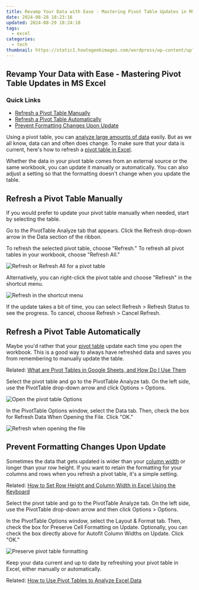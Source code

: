 ```yaml
---
title: Revamp Your Data with Ease - Mastering Pivot Table Updates in MS Excel
date: 2024-08-28 18:23:16
updated: 2024-08-29 10:24:10
tags:
  - excel
categories:
  - tech
thumbnail: https://static1.howtogeekimages.com/wordpress/wp-content/uploads/2021/09/microsoft_excel_hero_1200x675.jpg
---
```


## Revamp Your Data with Ease - Mastering Pivot Table Updates in MS Excel

### Quick Links

* [Refresh a Pivot Table Manually](https://screen-activity-recording.techidaily.com/updated-a-comprehensive-guide-to-ps3-gameplay-recording-for-2024/)
* [Refresh a Pivot Table Automatically](https://some-techniques.techidaily.com/in-2024-innovative-approaches-to-modify-user-numbers-in-tiktok/)
* [Prevent Formatting Changes Upon Update](https://screen-video-capture.techidaily.com/updated-2024-approved-rhythmreviewer-musical-and-conversational-analysis/)

 Using a pivot table, you can [analyze large amounts of data](https://fake-location.techidaily.com/spoofing-life360-how-to-do-it-on-honor-play-40c-drfone-by-drfone-virtual-android/) easily. But as we all know, data can and often does change. To make sure that your data is current, here's how to refresh a [pivot table in Excel](https://desktop-recording.techidaily.com/new-apex-10-royale-showdowns-for-2024/).

 Whether the data in your pivot table comes from an external source or the same workbook, you can update it manually or automatically. You can also adjust a setting so that the formatting doesn't change when you update the table.

##  Refresh a Pivot Table Manually

 If you would prefer to update your pivot table manually when needed, start by selecting the table.

 Go to the PivotTable Analyze tab that appears. Click the Refresh drop-down arrow in the Data section of the ribbon.

 To refresh the selected pivot table, choose "Refresh." To refresh all pivot tables in your workbook, choose "Refresh All."

![Refresh or Refresh All for a pivot table](https://static1.howtogeekimages.com/wordpress/wp-content/uploads/2022/03/RefreshOrAll-ExcelRefreshPivotTable-1.png) 

 Alternatively, you can right-click the pivot table and choose "Refresh" in the shortcut menu.

![Refresh in the shortcut menu](https://static1.howtogeekimages.com/wordpress/wp-content/uploads/2022/03/Refresh-ExcelRefreshPivotTable-1.png) 

 If the update takes a bit of time, you can select Refresh > Refresh Status to see the progress. To cancel, choose Refresh > Cancel Refresh.

##  Refresh a Pivot Table Automatically

 Maybe you'd rather that your [pivot table](https://tech-revival.techidaily.com/the-ultimate-list-5-amazing-open-source-ai-image-synthesis-programs/) update each time you open the workbook. This is a good way to always have refreshed data and saves you from remembering to manually update the table.

Related: [What are Pivot Tables in Google Sheets, and How Do I Use Them](https://tech-revival.techidaily.com/the-ultimate-list-5-amazing-open-source-ai-image-synthesis-programs/) 

 Select the pivot table and go to the PivotTable Analyze tab. On the left side, use the PivotTable drop-down arrow and click Options > Options.

![Open the pivot table Options](https://static1.howtogeekimages.com/wordpress/wp-content/uploads/2022/03/PivotTableOptions-ExcelRefreshPivotTable.png) 

 In the PivotTable Options window, select the Data tab. Then, check the box for Refresh Data When Opening the File. Click "OK."

![Refresh when opening the file](https://static1.howtogeekimages.com/wordpress/wp-content/uploads/2022/03/AutomaticUpdate-ExcelRefreshPivotTable.png) 

##  Prevent Formatting Changes Upon Update

 Sometimes the data that gets updated is wider than your [column width](https://howto.techidaily.com/fix-app-not-available-in-your-country-play-store-problem-on-samsung-galaxy-a15-4g-drfone-by-drfone-fix-android-problems-fix-android-problems/) or longer than your row height. If you want to retain the formatting for your columns and rows when you refresh a pivot table, it's a simple setting.

Related: [How to Set Row Height and Column Width in Excel Using the Keyboard](https://howto.techidaily.com/fix-app-not-available-in-your-country-play-store-problem-on-samsung-galaxy-a15-4g-drfone-by-drfone-fix-android-problems-fix-android-problems/) 

 Select the pivot table and go to the PivotTable Analyze tab. On the left side, use the PivotTable drop-down arrow and then click Options > Options.

 In the PivotTable Options window, select the Layout & Format tab. Then, check the box for Preserve Cell Formatting on Update. Optionally, you can check the box directly above for Autofit Column Widths on Update. Click "OK."

![Preserve pivot table formatting](https://static1.howtogeekimages.com/wordpress/wp-content/uploads/2022/03/PreserveFormatting-ExcelRefreshPivotTable.png) 

 Keep your data current and up to date by refreshing your pivot table in Excel, either manually or automatically.

Related: [How to Use Pivot Tables to Analyze Excel Data](https://fake-location.techidaily.com/spoofing-life360-how-to-do-it-on-honor-play-40c-drfone-by-drfone-virtual-android/)

<ins class="adsbygoogle"
     style="display:block"
     data-ad-format="autorelaxed"
     data-ad-client="ca-pub-7571918770474297"
     data-ad-slot="1223367746"></ins>



<ins class="adsbygoogle"
     style="display:block"
     data-ad-client="ca-pub-7571918770474297"
     data-ad-slot="8358498916"
     data-ad-format="auto"
     data-full-width-responsive="true"></ins>
